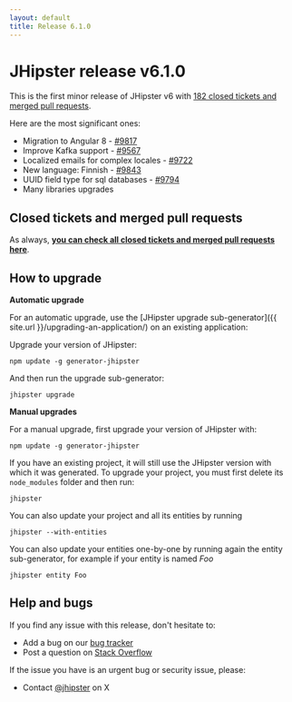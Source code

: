 ```yaml
---
layout: default
title: Release 6.1.0
---
```


JHipster release v6.1.0
==================

This is the first minor release of JHipster v6 with [182 closed tickets and merged pull requests](https://github.com/jhipster/generator-jhipster/issues?q=milestone%3A6.1.0+is%3Aclosed).

Here are the most significant ones:

- Migration to Angular 8 - [#9817](https://github.com/jhipster/generator-jhipster/pull/9817)
- Improve Kafka support - [#9567](https://github.com/jhipster/generator-jhipster/pull/9567)
- Localized emails for complex locales - [#9722](https://github.com/jhipster/generator-jhipster/pull/9722)
- New language: Finnish - [#9843](https://github.com/jhipster/generator-jhipster/pull/9843)
- UUID field type for sql databases - [#9794](https://github.com/jhipster/generator-jhipster/pull/9794)
- Many libraries upgrades


Closed tickets and merged pull requests
------------
As always, __[you can check all closed tickets and merged pull requests here](https://github.com/jhipster/generator-jhipster/issues?q=milestone%3A6.1.0+is%3Aclosed)__.

How to upgrade
------------

**Automatic upgrade**

For an automatic upgrade, use the [JHipster upgrade sub-generator]({{ site.url }}/upgrading-an-application/) on an existing application:

Upgrade your version of JHipster:

```
npm update -g generator-jhipster
```

And then run the upgrade sub-generator:

```
jhipster upgrade
```

**Manual upgrades**

For a manual upgrade, first upgrade your version of JHipster with:

```
npm update -g generator-jhipster
```

If you have an existing project, it will still use the JHipster version with which it was generated.
To upgrade your project, you must first delete its `node_modules` folder and then run:

```
jhipster
```

You can also update your project and all its entities by running

```
jhipster --with-entities
```

You can also update your entities one-by-one by running again the entity sub-generator, for example if your entity is named _Foo_

```
jhipster entity Foo
```

Help and bugs
--------------

If you find any issue with this release, don't hesitate to:

- Add a bug on our [bug tracker](https://github.com/jhipster/generator-jhipster/issues?state=open)
- Post a question on [Stack Overflow](http://stackoverflow.com/tags/jhipster/info)

If the issue you have is an urgent bug or security issue, please:

- Contact [@jhipster](https://twitter.com/jhipster) on X
